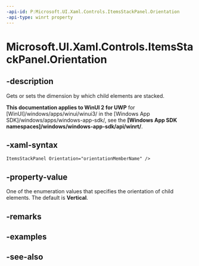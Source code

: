 ```yaml
---
-api-id: P:Microsoft.UI.Xaml.Controls.ItemsStackPanel.Orientation
-api-type: winrt property
---
```


<!-- Property syntax
public Windows.UI.Xaml.Controls.Orientation Orientation { get;  set; }
-->

# Microsoft.UI.Xaml.Controls.ItemsStackPanel.Orientation

## -description
Gets or sets the dimension by which child elements are stacked.

**This documentation applies to WinUI 2 for UWP** for [WinUI]/windows/apps/winui/winui3/ in the [Windows App SDK]/windows/apps/windows-app-sdk/, see the **[Windows App SDK namespaces]/windows/windows-app-sdk/api/winrt/**.

## -xaml-syntax
```xaml
ItemsStackPanel Orientation="orientationMemberName" />
```


## -property-value
One of the enumeration values that specifies the orientation of child elements. The default is **Vertical**.

## -remarks

## -examples

## -see-also
